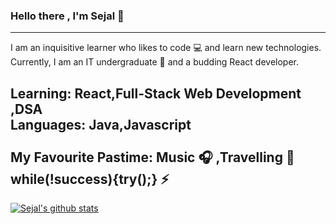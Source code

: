 ### Hello there , I'm Sejal :woman:
---

I am an inquisitive learner who likes to code :computer: and learn new technologies. Currently, I am an IT undergraduate :school: and a budding React developer.

Learning: React,Full-Stack Web Development ,DSA  
Languages: Java,Javascript  <br>   
My Favourite Pastime: Music :headphones: ,Travelling :speedboat:  
**while(!success){try();} :zap:**
---
[![Sejal's github stats](https://github-readme-stats.vercel.app/api?username=sejal132&show_icons=true&theme=onedark)](https://github.com/sejal132/github-readme-stats)
